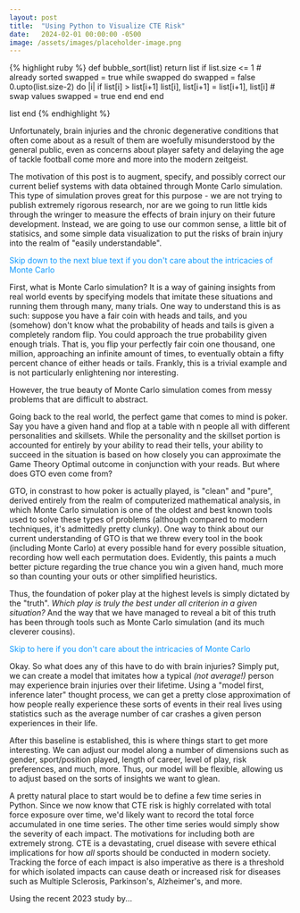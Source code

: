 ```yaml
---
layout: post
title:  "Using Python to Visualize CTE Risk"
date:   2024-02-01 00:00:00 -0500
image: /assets/images/placeholder-image.png
---
```

{% highlight ruby %}
def bubble_sort(list)
  return list if list.size <= 1 # already sorted
  swapped = true
  while swapped do
    swapped = false
    0.upto(list.size-2) do |i|
      if list[i] > list[i+1]
        list[i], list[i+1] = list[i+1], list[i] # swap values
        swapped = true
      end
    end
  end

  list
end
{% endhighlight %}

Unfortunately, brain injuries and the chronic degenerative conditions that often come about as a result of them are woefully misunderstood by the general public, even as concerns about player safety and delaying the age of tackle football come more and more into the modern zeitgeist.  

The motivation of this post is to augment, specify, and possibly correct our current belief systems with data obtained through Monte Carlo simulation. This type of simulation proves great for this purpose - we are not trying to publish extremely rigorous research, nor are we going to run little kids through the wringer to measure the effects of brain injury on their future development. Instead, we are going to use our common sense, a little bit of statisics, and some simple data visualization to put the risks of brain injury into the realm of "easily understandable". 

<p style="color: #0D99FF;">Skip down to the next blue text if you don't care about the intricacies of Monte Carlo </p>

First, what is Monte Carlo simulation? It is a way of gaining insights from real world events by specifying models that imitate these situations and running them through many, many trials. One way to understand this is as such: suppose you have a fair coin with heads and tails, and you (somehow) don't know what the probability of heads and tails is given a completely random flip. You could approach the true probability given enough trials. That is, you flip your perfectly fair coin one thousand, one million, approaching an infinite amount of times, to eventually obtain a fifty percent chance of either heads or tails. Frankly, this is a trivial example and is not particularly enlightening nor interesting. 

However, the true beauty of Monte Carlo simulation comes from messy problems that are difficult to abstract. 

Going back to the real world, the perfect game that comes to mind is poker. Say you have a given hand and flop at a table with n people all with different personalities and skillsets. While the personality and the skillset portion is accounted for entirely by your ability to read their tells, your ability to succeed in the situation is based on how closely you can approximate the Game Theory Optimal outcome in conjunction with your reads. But where does GTO even come from?

GTO, in constrast to how poker is actually played, is "clean" and "pure", derived entirely from the realm of computerized mathematical analysis, in which Monte Carlo simulation is one of the oldest and best known tools used to solve these types of problems (although compared to modern techniques, it's admittedly pretty clunky). One way to think about our current understanding of GTO is that we threw every tool in the book (including Monte Carlo) at every possible hand for every possible situation, recording how well each permutation does. Evidently, this paints a much better picture regarding the true chance you win a given hand, much more so than counting your outs or other simplified heuristics.

Thus, the foundation of poker play at the highest levels is simply dictated by the "truth". *Which play is truly the best under all criterion in a given situation?* And the way that we have managed to reveal a bit of this truth has been through tools such as Monte Carlo simulation (and its much cleverer cousins).

<p style="color: #0D99FF;">Skip to here if you don't care about the intricacies of Monte Carlo </p>

Okay. So what does any of this have to do with brain injuries? Simply put, we can create a model that imitates how a typical *(not average!)* person may experience brain injuries over their lifetime. Using a "model first, inference later" thought process, we can get a pretty close approximation of how people really experience these sorts of events in their real lives using statistics such as the average number of car crashes a given person experiences in their life. 

After this baseline is established, this is where things start to get more interesting. We can adjust our model along a number of dimensions such as gender, sport/position played, length of career, level of play, risk preferences, and much, more. Thus, our model will be flexible, allowing us to adjust based on the sorts of insights we want to glean. 

A pretty natural place to start would be to define a few time series in Python. Since we now know that CTE risk is highly correlated with total force exposure over time, we'd likely want to record the total force accumulated in one time series. The other time series would simply show the severity of each impact. The motivations for including both are extremely strong. CTE is a devastating, cruel disease with severe ethical implications for how *all* sports should be conducted in modern society. Tracking the force of each impact is also imperative as there is a threshold for which isolated impacts can cause death or increased risk for diseases such as Multiple Sclerosis, Parkinson's, Alzheimer's, and more. 

Using the recent 2023 study by...

<br>